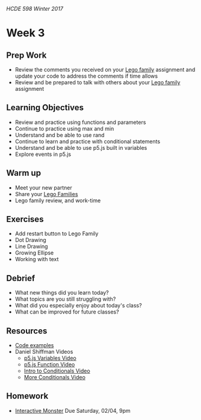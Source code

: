 _HCDE 598 Winter 2017_

# Week 3

## Prep Work
* Review the comments you received on your [Lego family](../week2/homework/lego-family.md) assignment and update your code to address the comments if time allows
* Review and be prepared to talk with others about your [Lego family](../week2/homework/lego-family.md) assignment

## Learning Objectives
* Review and practice using functions and parameters
* Continue to practice using max and min
* Understand and be able to use rand
* Continue to learn and practice with conditional statements
* Understand and be able to use p5.js built in variables
* Explore events in p5.js

## Warm up
* Meet your new partner
* Share your [Lego Families](../week2/homework/lego-family.md)
* Lego family review, and work-time

## Exercises
* Add restart button to Lego Family
* Dot Drawing
* Line Drawing
* Growing Ellipse
* Working with text

## Debrief
* What new things did you learn today?
* What topics are you still struggling with?
* What did you especially enjoy about today's class?
* What can be improved for future classes?

## Resources
* [Code examples](code)
* Daniel Shiffman Videos
	* [p5.js Variables Video](https://vimeo.com/138327548)
	* [p5.js Function Video](https://vimeo.com/139587733)
	* [Intro to Conditionals Video](https://vimeo.com/138935676)
	* [More Conditionals Video](https://vimeo.com/138935678)

## Homework
* [Interactive Monster](homework/interactive-monster.md) Due Saturday, 02/04, 9pm